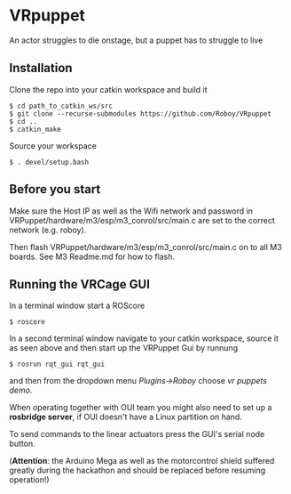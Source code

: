 # VRpuppet
An actor struggles to die onstage, but a puppet has to struggle to live

## Installation
Clone the repo into your catkin workspace and build it   

    $ cd path_to_catkin_ws/src
    $ git clone --recurse-submodules https://github.com/Roboy/VRpuppet 
    $ cd ..
    $ catkin_make  
    
Source your workspace  

    $ . devel/setup.bash

## Before you start
Make sure the Host IP as well as the Wifi network and password in VRPuppet/hardware/m3/esp/m3_conrol/src/main.c are set to the correct network (e.g. roboy).   

Then flash VRPuppet/hardware/m3/esp/m3_conrol/src/main.c on to all M3 boards. See M3 Readme.md for how to flash.

## Running the VRCage GUI
In a terminal window start a ROScore  

    $ roscore

In a second terminal window navigate to your catkin workspace, source it as seen above and then start up the VRPuppet Gui by runnung
    
    $ rosrun rqt_gui rqt_gui

and then from the dropdown menu *Plugins->Roboy* choose *vr puppets demo*.  


When operating together with OUI team you might also need to set up a **rosbridge server**, if OUI doesn't have a Linux partition on hand.  

To send commands to the linear actuators  press the GUI's serial node button.  

(**Attention**: the Arduino Mega as well as the motorcontrol shield suffered greatly during the hackathon and should be replaced before resuming operation!)




